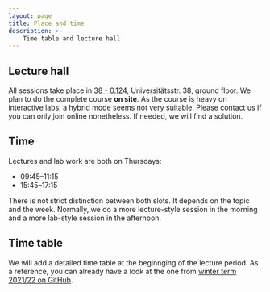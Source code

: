 ```yaml
---
layout: page
title: Place and time
description: >-
    Time table and lecture hall
---
```


## Lecture hall

All sessions take place in [38 - 0.124](https://campus.uni-stuttgart.de/cusonline/pl/ui/$ctx;lang=DE/ris.ris?pOrgNr=14&pQuellGeogrBTypNr=5&pZielGeogrBTypNr=5&pZielGeogrBerNr=6050009&pRaumNr=7038&pActionFlag=A&pShowEinzelraum=J), Universitätsstr. 38, ground floor.
We plan to do the complete course **on site**. As the course is heavy on interactive labs, a hybrid mode seems not very suitable. Please contact us if you can only join online nonetheless. If needed, we will find a solution.

## Time

Lectures and lab work are both on Thursdays:

* 09:45–11:15
* 15:45–17:15

There is not strict distinction between both slots. It depends on the topic and the week. Normally, we do a more lecture-style session in the morning and a more lab-style session in the afternoon.

## Time table

We will add a detailed time table at the beginnging of the lecture period. As a reference, you can already have a look at the one from [winter term 2021/22 on GitHub](https://github.com/Simulation-Software-Engineering/Lecture-Material/blob/main/timetable.md). 
